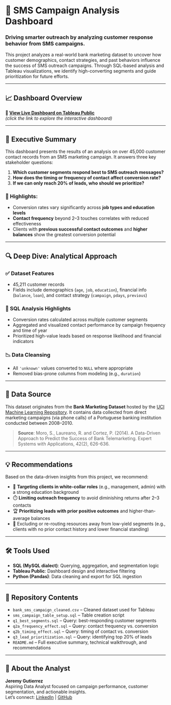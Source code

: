 
# 📲 SMS Campaign Analysis Dashboard

### Driving smarter outreach by analyzing customer response behavior from SMS campaigns.

This project analyzes a real-world bank marketing dataset to uncover how customer demographics, contact strategies, and past behaviors influence the success of SMS outreach campaigns. Through SQL-based analysis and Tableau visualizations, we identify high-converting segments and guide prioritization for future efforts.

---

## 📈 Dashboard Overview

**🔗 [View Live Dashboard on Tableau Public](YOUR_TABLEAU_LINK_HERE)**  
*(click the link to explore the interactive dashboard)*

---

## 🧾 Executive Summary

This dashboard presents the results of an analysis on over 45,000 customer contact records from an SMS marketing campaign. It answers three key stakeholder questions:

1. **Which customer segments respond best to SMS outreach messages?**  
2. **How does the timing or frequency of contact affect conversion rate?**  
3. **If we can only reach 20% of leads, who should we prioritize?**

### 📌 Highlights:
- Conversion rates vary significantly across **job types and education levels**
- **Contact frequency** beyond 2–3 touches correlates with reduced effectiveness
- Clients with **previous successful contact outcomes** and **higher balances** show the greatest conversion potential

---

## 🔍 Deep Dive: Analytical Approach

### ✅ Dataset Features
- 45,211 customer records
- Fields include demographics (`age`, `job`, `education`), financial info (`balance`, `loan`), and contact strategy (`campaign`, `pdays`, `previous`)

### 🧮 SQL Analysis Highlights
- Conversion rates calculated across multiple customer segments
- Aggregated and visualized contact performance by campaign frequency and time of year
- Prioritized high-value leads based on response likelihood and financial indicators

### 📉 Data Cleansing
- All `'unknown'` values converted to `NULL` where appropriate
- Removed bias-prone columns from modeling (e.g., `duration`)

---

## 🔗 Data Source

This dataset originates from the **Bank Marketing Dataset** hosted by the [UCI Machine Learning Repository](https://archive.ics.uci.edu/dataset/222/bank+marketing). It contains data collected from direct marketing campaigns (via phone calls) of a Portuguese banking institution conducted between 2008–2010.

> **Source**: Moro, S., Laureano, R. and Cortez, P. (2014). A Data-Driven Approach to Predict the Success of Bank Telemarketing. Expert Systems with Applications, 42(2), 626-636.

---

## 💡 Recommendations

Based on the data-driven insights from this project, we recommend:

- 🎯 **Targeting clients in white-collar roles** (e.g., management, admin) with a strong education background
- ⏱️ **Limiting outreach frequency** to avoid diminishing returns after 2–3 contacts
- 🏆 **Prioritizing leads with prior positive outcomes** and higher-than-average balances
- 🚫 Excluding or re-routing resources away from low-yield segments (e.g., clients with no prior contact history and lower financial standing)

---

## 🛠️ Tools Used

- **SQL (MySQL dialect)**: Querying, aggregation, and segmentation logic
- **Tableau Public**: Dashboard design and interactive filtering
- **Python (Pandas)**: Data cleaning and export for SQL ingestion

---

## 📁 Repository Contents

- `bank_sms_campaign_cleaned.csv` – Cleaned dataset used for Tableau
- `sms_campaign_table_setup.sql` – Table creation script
- `q1_best_segments.sql` – Query: best-responding customer segments
- `q2a_frequency_effect.sql` – Query: contact frequency vs. conversion
- `q2b_timing_effect.sql` – Query: timing of contact vs. conversion
- `q3_lead_prioritization.sql` – Query: identifying top 20% of leads
- `README.md` – Full executive summary, technical walkthrough, and recommendations

---

## 👋 About the Analyst

**Jeremy Gutierrez**  
Aspiring Data Analyst focused on campaign performance, customer segmentation, and actionable insights.  
Let’s connect: [LinkedIn](https://www.linkedin.com/in/your-profile) | [GitHub](https://github.com/your-profile)
